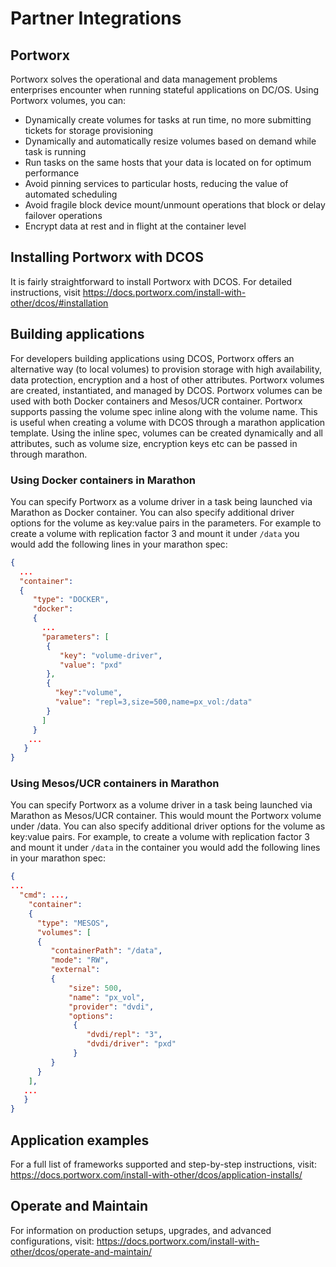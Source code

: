 # Partner Integrations

## Portworx

Portworx solves the operational and data management problems enterprises encounter when running stateful applications on DC/OS. 
Using Portworx volumes, you can:

* Dynamically create volumes for tasks at run time, no more submitting tickets for storage provisioning
* Dynamically and automatically resize volumes based on demand while task is running
* Run tasks on the same hosts that your data is located on for optimum performance
* Avoid pinning services to particular hosts, reducing the value of automated scheduling
* Avoid fragile block device mount/unmount operations that block or delay failover operations
* Encrypt data at rest and in flight at the container level

## Installing Portworx with DCOS

It is fairly straightforward to install Portworx with DCOS. 
For detailed instructions, visit https://docs.portworx.com/install-with-other/dcos/#installation

## Building applications

For developers building applications using DCOS, Portworx offers an alternative way (to local volumes) to provision storage with high availability, data protection, encryption and a host of other attributes. Portworx volumes are created, instantiated, and managed by DCOS. Portworx volumes can be used with both Docker containers and Mesos/UCR container.
Portworx supports passing the volume spec inline along with the volume name. This is useful when creating a volume with DCOS through a marathon application template. Using the inline spec, volumes can be created dynamically and all attributes, such as volume size, encryption keys etc can be passed in through marathon.

### Using Docker containers in Marathon 

You can specify Portworx as a volume driver in a task being launched via Marathon as Docker container. You can also specify additional driver options for the volume as key:value pairs in the parameters. For example to create a volume with replication factor 3 and mount it under `/data` you would add the following lines in your marathon spec:

```json
{
  ...
  "container": 
  {
     "type": "DOCKER",
     "docker": 
     {
       ...
       "parameters": [
        {
           "key": "volume-driver",
           "value": "pxd"
        }, 
        {
          "key":"volume",
          "value": "repl=3,size=500,name=px_vol:/data"
        }
       ]
     }
    ...
   }
}
```
### Using Mesos/UCR containers in Marathon 
You can specify Portworx as a volume driver in a task being launched via Marathon as Mesos/UCR container. This would mount the Portworx volume under /data. You can also specify additional driver options for the volume as key:value pairs. For example, to create a volume with replication factor 3 and mount it under `/data` in the container you would add the following lines in your marathon spec:

```json
{
...
  "cmd": ...,
    "container": 
    {
      "type": "MESOS",
      "volumes": [
      {
         "containerPath": "/data",
         "mode": "RW",
         "external": 
         {
             "size": 500,
             "name": "px_vol",
             "provider": "dvdi",
             "options": 
              {
                 "dvdi/repl": "3",
                 "dvdi/driver": "pxd"
              }
         }   
      }
    ],
   ...
   }
}
```

## Application examples

For a full list of frameworks supported and step-by-step instructions, visit: https://docs.portworx.com/install-with-other/dcos/application-installs/

## Operate and Maintain

For information on production setups, upgrades, and advanced configurations, visit: https://docs.portworx.com/install-with-other/dcos/operate-and-maintain/

